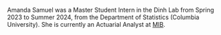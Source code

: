 Amanda Samuel was a Master Student Intern in the Dinh Lab from Spring 2023 to Summer 2024, from the Department of Statistics (Columbia University). She is currently an Actuarial Analyst at [MIB](https://www.linkedin.com/company/mib/).